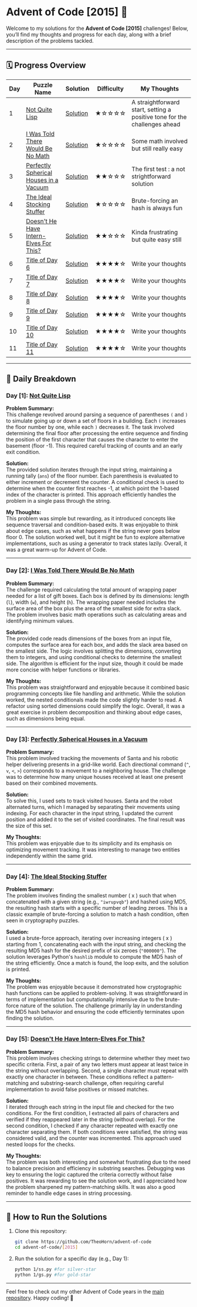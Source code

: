 # Advent of Code [2015] 🎄  

Welcome to my solutions for the **Advent of Code [2015]** challenges! Below, you’ll find my thoughts and progress for each day, along with a brief description of the problems tackled.

---

## 🗓 Progress Overview  
| Day | Puzzle Name           | Solution                | Difficulty | My Thoughts           |
|-----|-----------------------|-------------------------|------------|-----------------------|
| 1   | [Not Quite Lisp](#day-1) | [Solution](./1/)     | ★☆☆☆☆      | A straightforward start, setting a positive tone for the challenges ahead |
| 2   | [I Was Told There Would Be No Math](#day-2) | [Solution](./2/)     | ★☆☆☆☆      | Some math involved but still really easy |
| 3   | [Perfectly Spherical Houses in a Vacuum](#day-3)                   | [Solution](./3/)     | ★★☆☆☆      | The first test : a not strightforward solution                     |
| 4   | [The Ideal Stocking Stuffer](#day-4)                   | [Solution](./4/)     | ★☆☆☆☆      | Brute-forcing an hash is always fun                   |
| 5   | [Doesn't He Have Intern-Elves For This?](#day-5)                   | [Solution](./5/)     | ★★☆☆☆      | Kinda frustrating but quite easy still                     |
| 6   | [Title of Day 6](#day-6)                   | [Solution](./6/)     | ★★★★☆      | Write your thoughts                     |
| 7   | [Title of Day 7](#day-7)                   | [Solution](./7/)     | ★★★★☆      | Write your thoughts                     |
| 8   | [Title of Day 8](#day-8)                   | [Solution](./8/)     | ★★★★☆      | Write your thoughts                     |
| 9   | [Title of Day 9](#day-9)                   | [Solution](./9/)     | ★★★★☆      | Write your thoughts                     |
| 10  | [Title of Day 10](#day-10)                 | [Solution](./10/)    | ★★★★☆      | Write your thoughts                     |
| 11  | [Title of Day 11](#day-11)                 | [Solution](./11/)    | ★★★★☆      | Write your thoughts                     |


---

## 📜 Daily Breakdown  

### Day [1]: [Not Quite Lisp](./1/)  

**Problem Summary:**  
This challenge revolved around parsing a sequence of parentheses `(` and `)` to simulate going up or down a set of floors in a building. Each `(` increases the floor number by one, while each `)` decreases it. The task involved determining the final floor after processing the entire sequence and finding the position of the first character that causes the character to enter the basement (floor -1). This required careful tracking of counts and an early exit condition.

**Solution:**  
The provided solution iterates through the input string, maintaining a running tally (`ans`) of the floor number. Each parenthesis is evaluated to either increment or decrement the counter. A conditional check is used to determine when the counter first reaches -1, at which point the 1-based index of the character is printed. This approach efficiently handles the problem in a single pass through the string.

**My Thoughts:**  
This problem was simple but rewarding, as it introduced concepts like sequence traversal and condition-based exits. It was enjoyable to think about edge cases, such as what happens if the string never goes below floor 0. The solution worked well, but it might be fun to explore alternative implementations, such as using a generator to track states lazily. Overall, it was a great warm-up for Advent of Code.

---

### Day [2]: [I Was Told There Would Be No Math](./2/)  

**Problem Summary:**  
The challenge required calculating the total amount of wrapping paper needed for a list of gift boxes. Each box is defined by its dimensions: length (`l`), width (`w`), and height (`h`). The wrapping paper needed includes the surface area of the box plus the area of the smallest side for extra slack. The problem involves basic math operations such as calculating areas and identifying minimum values.

**Solution:**  
The provided code reads dimensions of the boxes from an input file, computes the surface area for each box, and adds the slack area based on the smallest side. The logic involves splitting the dimensions, converting them to integers, and using conditional checks to determine the smallest side. The algorithm is efficient for the input size, though it could be made more concise with helper functions or libraries.

**My Thoughts:**  
This problem was straightforward and enjoyable because it combined basic programming concepts like file handling and arithmetic. While the solution worked, the nested conditionals made the code slightly harder to read. A refactor using sorted dimensions could simplify the logic. Overall, it was a great exercise in problem decomposition and thinking about edge cases, such as dimensions being equal. 

--- 

### Day [3]: [Perfectly Spherical Houses in a Vacuum](./3/)

**Problem Summary:**  
This problem involved tracking the movements of Santa and his robotic helper delivering presents in a grid-like world. Each directional command (`^`, `v`, `<`, `>`) corresponds to a movement to a neighboring house. The challenge was to determine how many unique houses received at least one present based on their combined movements.

**Solution:**  
To solve this, I used sets to track visited houses. Santa and the robot alternated turns, which I managed by separating their movements using indexing. For each character in the input string, I updated the current position and added it to the set of visited coordinates. The final result was the size of this set.

**My Thoughts:**  
This problem was enjoyable due to its simplicity and its emphasis on optimizing movement tracking. It was interesting to manage two entities independently within the same grid.

---

### Day [4]: [The Ideal Stocking Stuffer](./4/)  

**Problem Summary:**  
The problem involves finding the smallest number \( x \) such that when concatenated with a given string (e.g., `"iwrupvqb"`) and hashed using MD5, the resulting hash starts with a specific number of leading zeroes. This is a classic example of brute-forcing a solution to match a hash condition, often seen in cryptography puzzles.

**Solution:**  
I used a brute-force approach, iterating over increasing integers \( x \) starting from 1, concatenating each with the input string, and checking the resulting MD5 hash for the desired prefix of six zeroes (`"000000"`). The solution leverages Python's `hashlib` module to compute the MD5 hash of the string efficiently. Once a match is found, the loop exits, and the solution is printed.  

**My Thoughts:**  
The problem was enjoyable because it demonstrated how cryptographic hash functions can be applied to problem-solving. It was straightforward in terms of implementation but computationally intensive due to the brute-force nature of the solution. The challenge primarily lay in understanding the MD5 hash behavior and ensuring the code efficiently terminates upon finding the solution.

---

### Day [5]: [Doesn't He Have Intern-Elves For This?](./5/)  

**Problem Summary:**  
This problem involves checking strings to determine whether they meet two specific criteria. First, a pair of any two letters must appear at least twice in the string without overlapping. Second, a single character must repeat with exactly one character in between. These conditions reflect a pattern-matching and substring-search challenge, often requiring careful implementation to avoid false positives or missed matches.

**Solution:**  
I iterated through each string in the input file and checked for the two conditions. For the first condition, I extracted all pairs of characters and verified if they reappeared later in the string (without overlap). For the second condition, I checked if any character repeated with exactly one character separating them. If both conditions were satisfied, the string was considered valid, and the counter was incremented. This approach used nested loops for the checks.

**My Thoughts:**  
The problem was both interesting and somewhat frustrating due to the need to balance precision and efficiency in substring searches. Debugging was key to ensuring the logic captured the criteria correctly without false positives. It was rewarding to see the solution work, and I appreciated how the problem sharpened my pattern-matching skills. It was also a good reminder to handle edge cases in string processing.

---

## 🔧 How to Run the Solutions  
1. Clone this repository:  
   ```bash
   git clone https://github.com/TheoHorn/advent-of-code
   cd advent-of-code/[2015]
   ```
2. Run the solution for a specific day (e.g., Day 1):  
   ```bash
   python 1/ss.py #for silver-star
   python 1/gs.py #for gold-star
   ```
--- 

Feel free to check out my other Advent of Code years in the [main repository](https://github.com/TheoHorn/advent-of-code). Happy coding! 🌟